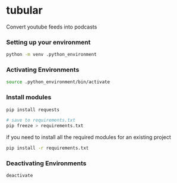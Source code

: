 # tubular
Convert youtube feeds into podcasts

### Setting up your environment
```bash
python -m venv .python_environment
```
### Activating Environments
````bash
source .python_environment/bin/activate
````

### Install modules
````bash
pip install requests

# save to requirements.txt
pip freeze > requirements.txt
````

if you need to install all the required modules for an existing project
````bash
pip install -r requirements.txt
````


### Deactivating Environments
````bash
deactivate
````
